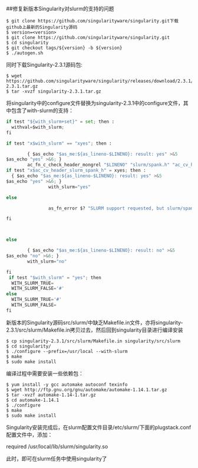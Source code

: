 ##修复新版本Singularity对slurm的支持的问题

```shell
$ git clone https://github.com/singularityware/singularity.git下载github上最新的Singularity源码
$ version=<version>
$ git clone https://github.com/singularityware/singularity.git
$ cd singularity
$ git checkout tags/${version} -b ${version}
$ ./autogen.sh
```
同时下载Singularity-2.3.1源码包:
```shell
$ wget https://github.com/singularityware/singularity/releases/download/2.3.1/singularity-2.3.1.tar.gz
$ tar -xvzf singularity-2.3.1.tar.gz
```
将singularity中的configure文件替换为singularity-2.3.1中的configure文件，其中包含了with-slurm的支持：
```python
if test "${with_slurm+set}" = set; then :
  withval=$with_slurm;
fi

if test "x$with_slurm" == "xyes"; then :

        { $as_echo "$as_me:${as_lineno-$LINENO}: result: yes" >&5
$as_echo "yes" >&6; }
        ac_fn_c_check_header_mongrel "$LINENO" "slurm/spank.h" "ac_cv_header_slurm_spank_h" "$ac_includes_default"
if test "x$ac_cv_header_slurm_spank_h" = xyes; then :
  { $as_echo "$as_me:${as_lineno-$LINENO}: result: yes" >&5
$as_echo "yes" >&6; }
                with_slurm="yes"

else

                as_fn_error $? "SLURM support requested, but slurm/spank.h header not found." "$LINENO" 5

fi



else

        { $as_echo "$as_me:${as_lineno-$LINENO}: result: no" >&5
$as_echo "no" >&6; }
        with_slurm="no"

fi
 if test "$with_slurm" = "yes"; then
  WITH_SLURM_TRUE=
  WITH_SLURM_FALSE='#'
else
  WITH_SLURM_TRUE='#'
  WITH_SLURM_FALSE=
fi
```
新版本的Singularity源码src/slurm/中缺乏Makefile.in文件，亦将singularity-2.3.1/src/slurm/Makefile.in拷贝过去，然后回到singularity目录进行编译安装
```shell
$ cp singularity-2.3.1/src/slurm/Makefile.in singularity/src/slurm
$ cd singularity/
$ ./configure --prefix=/usr/local --with-slurm
$ make
$ sudo make install
```
编译过程中需要安装一些依赖包：
```shell
$ yum install -y gcc automake autoconf texinfo
$ wget http://ftp.gnu.org/gnu/automake/automake-1.14.1.tar.gz
$ tar -xvzf automake-1.14-1.tar.gz
$ cd automake-1.14.1
$ ./configure
$ make
$ sudo make install
```
Singularity安装完成后，在slurm配置文件目录/etc/slurm/下面的plugstack.conf配置文件中，添加：

required /usr/local/lib/slurm/singularity.so

此时，即可在slurm任务中使用singularity了
